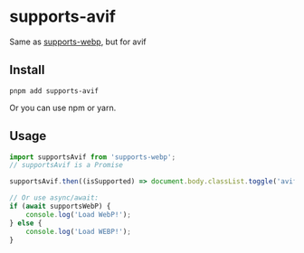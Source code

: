 # supports-avif

Same as [supports-webp](https://www.npmjs.com/package/supports-webp), but for avif

## Install

```shell
pnpm add supports-avif
```

Or you can use npm or yarn.

## Usage

```js
import supportsAvif from 'supports-webp';
// supportsAvif is a Promise

supportsAvif.then((isSupported) => document.body.classList.toggle('avif', isSupported));

// Or use async/await:
if (await supportsWebP) {
	console.log('Load WebP!');
} else {
	console.log('Load WEBP!');
}
```
